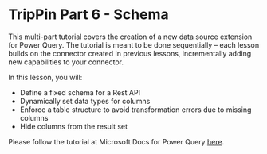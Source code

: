 # TripPin Part 6 - Schema
This multi-part tutorial covers the creation of a new data source extension for Power Query. The tutorial is meant to be done sequentially – each lesson builds on the connector created in previous lessons, incrementally adding new capabilities to your connector. 

In this lesson, you will:

* Define a fixed schema for a Rest API
* Dynamically set data types for columns
* Enforce a table structure to avoid transformation errors due to missing columns
* Hide columns from the result set

Please follow the tutorial at Microsoft Docs for Power Query [here](https://docs.microsoft.com/en-us/power-query/samples/trippin/6-schema/readme).